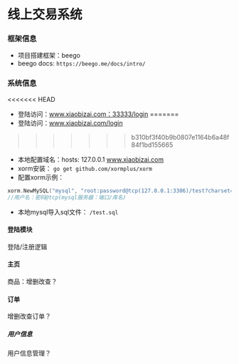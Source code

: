 # 线上交易系统
### 框架信息
- 项目搭建框架：beego
- beego docs:
``
https://beego.me/docs/intro/
``

### 系统信息
<<<<<<< HEAD
- 登陆访问：www.xiaobizai.com：33333/login
=======
- 登陆访问：www.xiaobizai.com/login
>>>>>>> b310bf3f40b9b0807e1164b6a48f84f1bd155665
- 本地配置域名：hosts: 127.0.0.1 www.xiaobizai.com
- xorm安装：
``
go get github.com/xormplus/xorm
``
- 配置xorm示例：
```go
xorm.NewMySQL("mysql", "root:password@tcp(127.0.0.1:3306)/test?charset=utf8&loc=Asia%2FShanghai")
//用户名：密码@tcp(mysql服务器：端口/库名)
```
- 本地mysql导入sql文件：
``
/test.sql
``
#### 登陆模块
登陆/注册逻辑

#### 主页
商品：增删改查？

#### 订单
增删改查订单？

##### 用户信息
用户信息管理？
 

